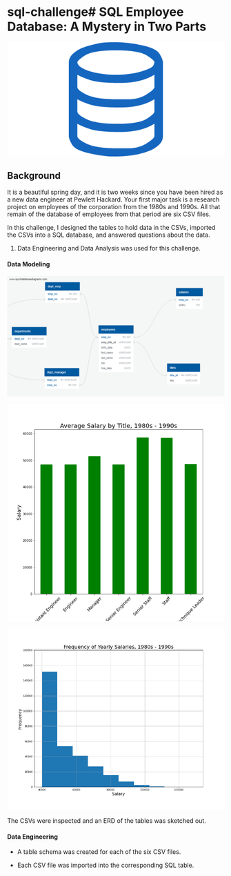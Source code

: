 # sql-challenge# SQL  Employee Database: A Mystery in Two Parts

![sql.png](sql.png)

## Background

It is a beautiful spring day, and it is two weeks since you have been hired as a new data engineer at Pewlett Hackard. Your first major task is a research project on employees of the corporation from the 1980s and 1990s. All that remain of the database of employees from that period are six CSV files.

In this challenge, I designed the tables to hold data in the CSVs, imported the CSVs into a SQL database, and answered questions about the data. 

1. Data Engineering and Data Analysis was used for this challenge.

#### Data Modeling

![QuickDBD-export.png](EmployeeSQL/QuickDBD-export.png)

![QuickDBD-export.png](EmployeeSQL/average_salary.png)

![QuickDBD-export.png](EmployeeSQL/salary_frequency.png)

The CSVs were inspected and an ERD of the tables was sketched out. 

#### Data Engineering

* A table schema was created for each of the six CSV files. 

* Each CSV file was imported into the corresponding SQL table.
